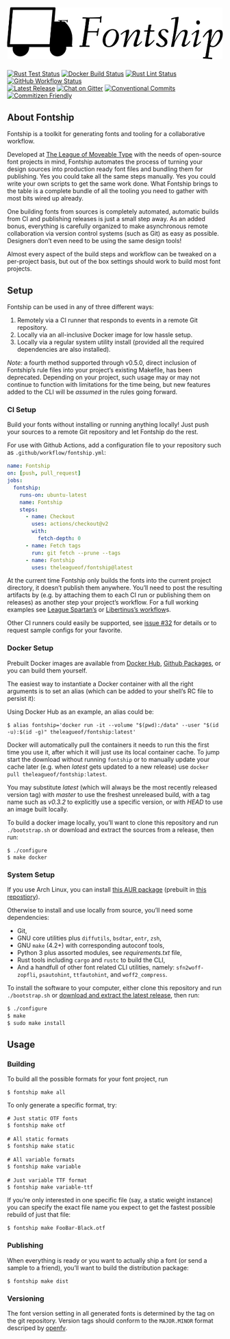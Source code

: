 # ![Fontship Logo](https://raw.githubusercontent.com/theleagueof/fontship/master/media/logo.svg)

[![Rust Test Status](https://img.shields.io/github/workflow/status/theleagueof/fontship/Rust%20Test?label=Rust+Test&logo=Rust)](https://github.com/theleagueof/fontship/actions?workflow=Rust+Test)
[![Docker Build Status](https://img.shields.io/docker/cloud/build/theleagueof/fontship?label=Docker&logo=Docker)](https://hub.docker.com/repository/docker/theleagueof/fontship/builds)
[![Rust Lint Status](https://img.shields.io/github/workflow/status/theleagueof/fontship/Rust%20Lint?label=Rust+Lint&logo=Rust)](https://github.com/theleagueof/fontship/actions?workflow=Rust+Lint)
[![GitHub Workflow Status](https://img.shields.io/github/workflow/status/theleagueof/fontship/Superlinter?label=Linter&logo=Github)](https://github.com/theleagueof/fontship/actions?workflow=Superlinter)<br />
[![Latest Release](https://img.shields.io/github/v/release/theleagueof/fontship?label=Release&logo=dependabot)](https://github.com/theleagueof/fontship/releases/latest)
[![Chat on Gitter](https://img.shields.io/gitter/room/theleagueof/tooling?color=blue&label=Chat&logo=Gitter)](https://gitter.im/theleagueof/tooling?utm_source=badge&utm_medium=badge&utm_campaign=pr-badge&utm_content=badge)
[![Conventional Commits](https://img.shields.io/badge/Conventional%20Commits-1.0.0-blue.svg)](https://conventionalcommits.org)
[![Commitizen Friendly](https://img.shields.io/badge/Commitizen-friendly-blue.svg)](http://commitizen.github.io/cz-cli/)

## About Fontship

Fontship is a toolkit for generating fonts and tooling for a collaborative workflow.

Developed at [The League of Moveable Type](https://www.theleagueofmoveabletype.com/) with the needs of open-source font projects in mind, Fontship automates the process of turning your design sources into production ready font files and bundling them for publishing.
Yes you could take all the same steps manually.
Yes you could write your own scripts to get the same work done.
What Fontship brings to the table is a complete bundle of all the tooling you need to gather with most bits wired up already.

One building fonts from sources is completely automated, automatic builds from CI and publishing releases is just a small step away.
As an added bonus, everything is carefully organized to make asynchronous remote collaboration via version control systems (such as Git) as easy as possible.
Designers don’t even need to be using the same design tools!

Almost every aspect of the build steps and workflow can be tweaked on a per-project basis, but out of the box settings should work to build most font projects.

## Setup

Fontship can be used in any of three different ways:

1. Remotely via a CI runner that responds to events in a remote Git repository.
2. Locally via an all-inclusive Docker image for low hassle setup.
3. Locally via a regular system utility install (provided all the required dependencies are also installed).

*Note:* a fourth method supported through v0.5.0, direct inclusion of Fontship’s rule files into your project’s existing Makefile, has been deprecated.
Depending on your project, such usage may or may not continue to function with limitations for the time being, but new features added to the CLI will be *assumed* in the rules going forward.

### CI Setup

Build your fonts without installing or running anything locally!
Just push your sources to a remote Git repository and let Fontship do the rest.

For use with Github Actions, add a configuration file to your repository such as `.github/workflow/fontship.yml`:

```yaml
name: Fontship
on: [push, pull_request]
jobs:
  fontship:
    runs-on: ubuntu-latest
    name: Fontship
    steps:
      - name: Checkout
        uses: actions/checkout@v2
        with:
          fetch-depth: 0
      - name: Fetch tags
        run: git fetch --prune --tags
      - name: Fontship
        uses: theleagueof/fontship@latest
```

At the current time Fontship only builds the fonts into the current project directory, it doesn’t publish them anywhere.
You’ll need to post the resulting artifacts by (e.g. by attaching them to each CI run or publishing them on releases) as another step your project’s workflow. For a full working examples see [League Spartan’s](https://github.com/theleagueof/league-spartan/blob/master/.github/workflows/fontship.yml) or [Libertinus’s workflow](https://github.com/alerque/libertinus/blob/master/.github/workflows/fontship.yml)s.

Other CI runners could easily be supported, see [issue #32](https://github.com/theleagueof/fontship/issues/32) for details or to request sample configs for your favorite.

### Docker Setup

Prebuilt Docker images are available from [Docker Hub](https://hub.docker.com/repository/docker/theleagueof/fontship), [Github Packages](https://github.com/orgs/theleagueof/packages/container/package/fontship), or you can build them yourself.

The easiest way to instantiate a Docker container with all the right arguments is to set an alias (which can be added to your shell’s RC file to persist it):

Using Docker Hub as an example, an alias could be:

```console
$ alias fontship='docker run -it --volume "$(pwd):/data" --user "$(id -u):$(id -g)" theleagueof/fontship:latest'
```

Docker will automatically pull the containers it needs to run this the first time you use it, after which it will just use its local container cache.
To jump start the download without running `fontship` or to manually update your cache later (e.g. when *latest* gets updated to a new release) use `docker pull theleagueof/fontship:latest`.

You may substitute *latest* (which will always be the most recently released version tag) with *master* to use the freshest unreleased build, with a tag name such as *v0.3.2* to explicitly use a specific version, or with *HEAD* to use an image built locally.

To build a docker image locally, you’ll want to clone this repository and run `./bootstrap.sh` or download and extract the sources from a release, then run:

```console
$ ./configure
$ make docker
```

### System Setup

If you use Arch Linux, you can install [this AUR package](https://aur.archlinux.org/packages/fontship) (prebuilt in [this repostiory](https://wiki.archlinux.org/index.php/Unofficial_user_repositories#alerque)).

Otherwise to install and use locally from source, you’ll need some dependencies:

* Git,
* GNU core utilities plus `diffutils`, `bsdtar`, `entr`, `zsh`,
* GNU `make` (4.2+) with corresponding autoconf tools,
* Python 3 plus assorted modules, see *requirements.txt* file,
* Rust tools including `cargo` and `rustc` to build the CLI,
* And a handfull of other font related CLI utilities, namely: `sfn2woff-zopfli`, `psautohint`, `ttfautohint`, and `woff2_compress`.

To install the software to your computer, either clone this repository and run `./bootstrap.sh` or [download and extract the latest release](https://github.com/theleagueof/fontship/releases), then run:

```sh
$ ./configure
$ make
$ sudo make install
```

## Usage

### Building

To build all the possible formats for your font project, run

```console
$ fontship make all
```

To only generate a specific format, try:

```console
# Just static OTF fonts
$ fontship make otf

# All static formats
$ fontship make static

# All variable formats
$ fontship make variable

# Just variable TTF format
$ fontship make variable-ttf
```

If you’re only interested in one specific file (say, a static weight instance) you can specify the exact file name you expect to get the fastest possible rebuild of just that file:

```console
$ fontship make FooBar-Black.otf
```

### Publishing

When everything is ready or you want to actually ship a font (or send a sample to a friend), you’ll want to build the distribution package:

```console
$ fontship make dist
```

### Versioning

The font version setting in all generated fonts is determined by the tag on the git repository.
Version tags should conform to the `MAJOR.MINOR` format descriped by [openfv](https://github.com/openfv/openfv#3-version-number-semantics).
